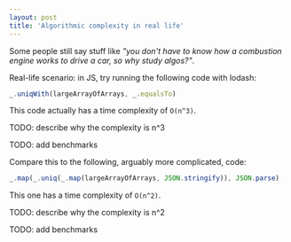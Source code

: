 ```yaml
---
layout: post
title: 'Algorithmic complexity in real life'
---
```


Some people still say stuff like _"you don't have to know how a combustion engine works to drive a car, so why study algos?"_.

Real-life scenario: in JS, try running the following code with lodash:

```js
_.uniqWith(largeArrayOfArrays, _.equalsTo)
```

This code actually has a time complexity of `O(n^3)`.

TODO: describe why the complexity is n^3

TODO: add benchmarks

Compare this to the following, arguably more complicated, code:

```js
_.map(_.uniq(_.map(largeArrayOfArrays, JSON.stringify)), JSON.parse)
```

This one has a time complexity of `O(n^2)`.

TODO: describe why the complexity is n^2

TODO: add benchmarks